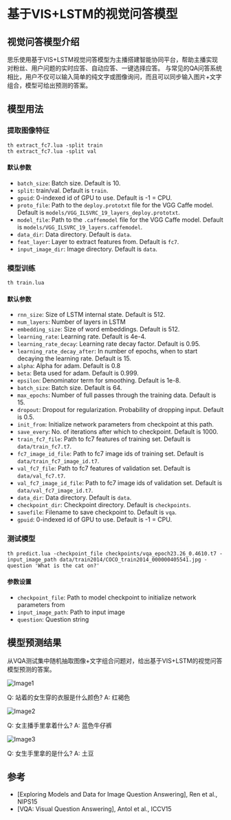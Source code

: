 # 基于VIS+LSTM的视觉问答模型


## 视觉问答模型介绍

思乐使用基于VIS+LSTM视觉问答模型为主播搭建智能协同平台，帮助主播实现对粉丝、用户问题的实时应答、自动应答、一键选择应答。
与常见的QA问答系统相比，用户不仅可以输入简单的纯文字或图像询问，而且可以同步输入图片+文字组合，模型可给出预测的答案。

## 模型用法

### 提取图像特征

```
th extract_fc7.lua -split train
th extract_fc7.lua -split val
```

#### 默认参数

- `batch_size`: Batch size. Default is 10.
- `split`: train/val. Default is `train`.
- `gpuid`: 0-indexed id of GPU to use. Default is -1 = CPU.
- `proto_file`: Path to the `deploy.prototxt` file for the VGG Caffe model. Default is `models/VGG_ILSVRC_19_layers_deploy.prototxt`.
- `model_file`: Path to the `.caffemodel` file for the VGG Caffe model. Default is `models/VGG_ILSVRC_19_layers.caffemodel`.
- `data_dir`: Data directory. Default is `data`.
- `feat_layer`: Layer to extract features from. Default is `fc7`.
- `input_image_dir`: Image directory. Default is `data`.


### 模型训练

```
th train.lua
```

#### 默认参数

- `rnn_size`: Size of LSTM internal state. Default is 512.
- `num_layers`: Number of layers in LSTM
- `embedding_size`: Size of word embeddings. Default is 512.
- `learning_rate`: Learning rate. Default is 4e-4.
- `learning_rate_decay`: Learning rate decay factor. Default is 0.95.
- `learning_rate_decay_after`: In number of epochs, when to start decaying the learning rate. Default is 15.
- `alpha`: Alpha for adam. Default is 0.8
- `beta`: Beta used for adam. Default is 0.999.
- `epsilon`: Denominator term for smoothing. Default is 1e-8.
- `batch_size`: Batch size. Default is 64.
- `max_epochs`: Number of full passes through the training data. Default is 15.
- `dropout`:  Dropout for regularization. Probability of dropping input. Default is 0.5.
- `init_from`: Initialize network parameters from checkpoint at this path.
- `save_every`: No. of iterations after which to checkpoint. Default is 1000.
- `train_fc7_file`: Path to fc7 features of training set. Default is `data/train_fc7.t7`.
- `fc7_image_id_file`: Path to fc7 image ids of training set. Default is `data/train_fc7_image_id.t7`.
- `val_fc7_file`: Path to fc7 features of validation set. Default is `data/val_fc7.t7`.
- `val_fc7_image_id_file`: Path to fc7 image ids of validation set. Default is `data/val_fc7_image_id.t7`.
- `data_dir`: Data directory. Default is `data`.
- `checkpoint_dir`: Checkpoint directory. Default is `checkpoints`.
- `savefile`: Filename to save checkpoint to. Default is `vqa`.
- `gpuid`: 0-indexed id of GPU to use. Default is -1 = CPU.

### 测试模型

```
th predict.lua -checkpoint_file checkpoints/vqa_epoch23.26_0.4610.t7 -input_image_path data/train2014/COCO_train2014_000000405541.jpg -question 'What is the cat on?'
```

#### 参数设置

- `checkpoint_file`: Path to model checkpoint to initialize network parameters from
- `input_image_path`: Path to input image
- `question`: Question string

## 模型预测结果

从VQA测试集中随机抽取图像+文字组合问题对，给出基于VIS+LSTM的视觉问答模型预测的答案。

![Image1](./data/image1.png)

Q: 站着的女生穿的衣服是什么颜色?
A: 红褐色

![Image2](./data/image2.png)

Q: 女主播手里拿着什么?
A: 蓝色牛仔裤

![Image3](./data/image3.png)

Q: 女生手里拿的是什么?
A: 土豆

## 参考

- [Exploring Models and Data for Image Question Answering], Ren et al., NIPS15
- [VQA: Visual Question Answering], Antol et al., ICCV15

